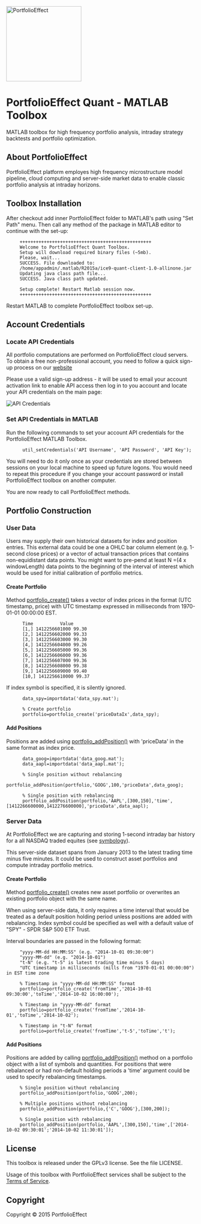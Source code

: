 <a href="https://www.portfolioeffect.com/">
  <img width="200" src="https://www.portfolioeffect.com/img/logo/portfolioeffect-logo-full-200-950.png" alt="PortfolioEffect">
</a>

# PortfolioEffect Quant - MATLAB Toolbox 
MATLAB toolbox for high frequency portfolio analysis, intraday strategy backtests and portfolio optimization.

## About PortfolioEffect

PortfolioEffect platform employes high frequency microstructure model pipeline, cloud computing and server-side 
market data to enable classic portfolio analysis at intraday horizons.


## Toolbox Installation

After checkout add inner PortfolioEffect folder to MATLAB's path using "Set Path" menu. 
Then call any method of the package in MATLAB editor to continue with the set-up:

	     +++++++++++++++++++++++++++++++++++++++++++++++++
	     Welcome to PortfolioEffect Quant Toolbox.
	     Setup will download required binary files (~5mb).
		 Please, wait...
		 SUCCESS. File downloaded to: 
		 /home/appadmin/.matlab/R2015a/ice9-quant-client-1.0-allinone.jar
		 Updating java class path file...
		 SUCCESS. Java class path updated.
		
		 Setup complete! Restart Matlab session now.
		 +++++++++++++++++++++++++++++++++++++++++++++++++

Restart MATLAB to complete PortfolioEffect toolbox set-up.

## Account Credentials

### Locate API Credentials

All portfolio computations are performed on PortfolioEffect cloud servers.
To obtain a free non-professional account, you need to follow a quick sign-up
process on our [website][]

Please use a valid sign-up address - it will be used to email your
account activation link to enable API access then log in to you account and 
locate your API credentials on the main page:

<img src="https://www.portfolioeffect.com/img/screenshots/quant/tutorials/api-settings.png" alt="API Credentials">

### Set API Credentials in MATLAB

Run the following commands to set your account API credentials for the
PortfolioEffect MATLAB Toolbox.

		  util_setCredentials('API Username', 'API Password', 'API Key');

You will need to do it only once as your credentials are stored between sessions
on your local machine to speed up future logons. You would need to repeat
this procedure if you change your account password or install PortfolioEffect
toolbox on another computer.

You are now ready to call PortfolioEffect methods.

## Portfolio Construction

### User Data

Users may supply their own historical datasets for index and position entries. 
This external data could be one a OHLC bar column element (e.g. 1-second close prices) or a vector of actual transaction prices that contains non-equidistant data points. 
You might want to pre-pend at least N =(4 x windowLength) data points to the
beginning of the interval of interest which would be used for initial calibration of portfolio metrics.

#### Create Portfolio 

Method [portfolio_create()][] takes a vector of index prices in the format (UTC timestamp, price) with UTC
timestamp expressed in milliseconds from 1970-01-01 00:00:00 EST.
		
		  Time          Value
		  [1,] 1412256601000 99.30
		  [2,] 1412256602000 99.33
		  [3,] 1412256603000 99.30
		  [4,] 1412256604000 99.26
		  [5,] 1412256605000 99.36
		  [6,] 1412256606000 99.36
		  [7,] 1412256607000 99.36
		  [8,] 1412256608000 99.38
		  [9,] 1412256609000 99.40
		  [10,] 1412256610000 99.37
		  
If index symbol is specified, it is silently ignored.

		  data_spy=importdata('data_spy.mat'); 
	
		  % Create portfolio
		  portfolio=portfolio_create('priceDataIx',data_spy);
		

#### Add Positions

Positions are added using [portfolio_addPosition()][] 
with 'priceData' in the same format as index price.

		  data_goog=importdata('data_goog.mat');
		  data_aapl=importdata('data_aapl.mat');

		  % Single position without rebalancing
		  portfolio_addPosition(portfolio,'GOOG',100,'priceData',data_goog); 

		  % Single position with rebalancing
		  portfolio_addPosition(portfolio,'AAPL',[300,150],'time',[1412266600000,1412276600000],'priceData',data_aapl); 


### Server Data

At PortfolioEffect we are capturing and storing 1-second intraday bar history for a 
all NASDAQ traded equites (see [symbology][]).

This server-side dataset spans from January 2013 to the latest trading time minus five minutes. 
It could be used to construct asset portfolios and compute intraday portfolio metrics.

#### Create Portfolio

Method [portfolio_create()][] creates new asset portfolio or overwrites an existing portfolio object with the
same name.

When using server-side data, it only requires a time interval that would be
treated as a default position holding period unless positions are added with rebalancing.
Index symbol could be specified as well with a default value of "SPY" - SPDR S&P 500 ETF Trust.

Interval boundaries are passed in the following format:
		  
		 "yyyy-MM-dd HH:MM:SS" (e.g. "2014-10-01 09:30:00")
		 "yyyy-MM-dd" (e.g. "2014-10-01")
		 "t-N" (e.g. "t-5" is latest trading time minus 5 days)
		 "UTC timestamp in milliseconds (mills from "1970-01-01 00:00:00") in EST time zone
  		  
		 % Timestamp in "yyyy-MM-dd HH:MM:SS" format
		 portfolio=portfolio_create('fromTime','2014-10-01 09:30:00','toTime','2014-10-02 16:00:00');
			
		 % Timestamp in "yyyy-MM-dd" format
		 portfolio=portfolio_create('fromTime','2014-10-01','toTime','2014-10-02');
			
		 % Timestamp in "t-N" format
		 portfolio=portfolio_create('fromTime','t-5','toTime','t');

#### Add Positions
Positions are added by calling [portfolio_addPosition()][]
method on a portfolio object with a list of symbols and quantities. For
positions that were rebalanced or had non-default holding periods a 'time' argument could be used to specify rebalancing timestamps.


		 % Single position without rebalancing
		 portfolio_addPosition(portfolio,'GOOG',200);
		
		 % Multiple positions without rebalancing
		 portfolio_addPosition(portfolio,{'C','GOOG'},[300,200]);
		
		 % Single position with rebalancing
		 portfolio_addPosition(portfolio,'AAPL',[300,150],'time',['2014-10-02 09:30:01';'2014-10-02 11:30:01']);


## License

This toolbox is released under the GPLv3 license. See the file LICENSE.

Usage of this toolbox with PortfolioEffect services shall be subject to the [Terms of Service][PortfolioEffect Terms].

## Copyright

Copyright &copy; 2015 PortfolioEffect

[PortfolioEffect Terms]: https://www.portfolioeffect.com/docs/terms
[website]: https://www.portfolioeffect.com/registration
[portfolio_create()]: https://www.portfolioeffect.com/docs/platform/quant/functions/general-functions/portfolio-create
[portfolio_addPosition()]: https://www.portfolioeffect.com/docs/platform/quant/functions/general-functions/portfolio-add-position
[symbology]: https://www.portfolioeffect.com/docs/symbology